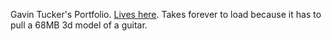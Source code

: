 Gavin Tucker's Portfolio.
[Lives here](http://tucker-portfolio-bucket.s3-website.us-east-2.amazonaws.com/).
Takes forever to load because it has to pull a 68MB 3d model of a guitar.
